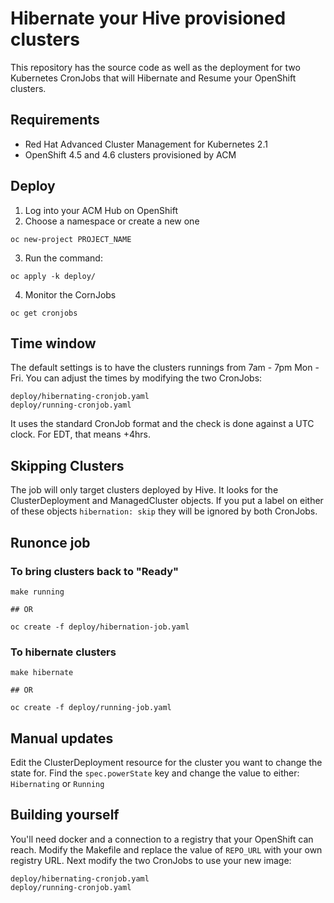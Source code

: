 # Hibernate your Hive provisioned clusters
This repository has the source code as well as the deployment for two Kubernetes CronJobs that will Hibernate and Resume your OpenShift clusters.

## Requirements
- Red Hat Advanced Cluster Management for Kubernetes 2.1
- OpenShift 4.5 and 4.6 clusters provisioned by ACM

## Deploy
1. Log into your ACM Hub on OpenShift
2. Choose a namespace or create a new one
```
oc new-project PROJECT_NAME
```
3. Run the command:
```
oc apply -k deploy/
```
4. Monitor the CornJobs
```
oc get cronjobs
```

## Time window
The default settings is to have the clusters runnings from 7am - 7pm Mon - Fri.  You can adjust the times by modifying the two CronJobs:
```
deploy/hibernating-cronjob.yaml
deploy/running-cronjob.yaml
```
It uses the standard CronJob format and the check is done against a UTC clock.  For EDT, that means +4hrs.

## Skipping Clusters
The job will only target clusters deployed by Hive. It looks for the ClusterDeployment and ManagedCluster objects.  If you put a label on either of these objects `hibernation: skip` they will be ignored by both CronJobs.

## Runonce job
### To bring clusters back to "Ready"
```
make running

## OR

oc create -f deploy/hibernation-job.yaml
```
### To hibernate clusters
```
make hibernate

## OR

oc create -f deploy/running-job.yaml
```

## Manual updates
Edit the ClusterDeployment resource for the cluster you want to change the state for.  Find the `spec.powerState` key and change the value to either: `Hibernating` or `Running`

## Building yourself
You'll need docker and a connection to a registry that your OpenShift can reach.  Modify the Makefile and replace the value of `REPO_URL` with your own registry URL. Next modify the two CronJobs to use your new image:
```
deploy/hibernating-cronjob.yaml
deploy/running-cronjob.yaml
```
